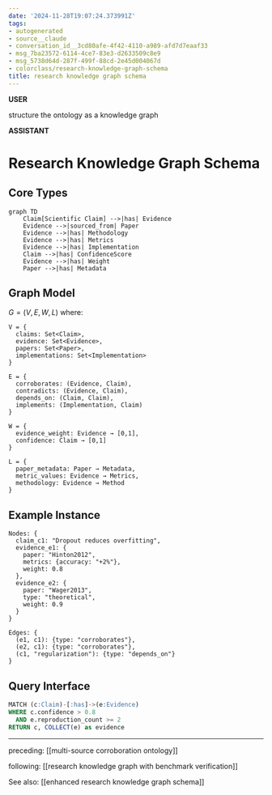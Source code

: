 ```yaml
---
date: '2024-11-28T19:07:24.373991Z'
tags:
- autogenerated
- source__claude
- conversation_id__3cd80afe-4f42-4110-a989-afd7d7eaaf33
- msg_7ba23572-6114-4ce7-83e3-d2633509c8e9
- msg_5738d64d-287f-499f-88cd-2e45d004067d
- colorclass/research-knowledge-graph-schema
title: research knowledge graph schema
---
```


**USER**

structure the ontology as a knowledge graph


**ASSISTANT**

# Research Knowledge Graph Schema

## Core Types

```mermaid
graph TD
    Claim[Scientific Claim] -->|has| Evidence
    Evidence -->|sourced_from| Paper
    Evidence -->|has| Methodology
    Evidence -->|has| Metrics
    Evidence -->|has| Implementation
    Claim -->|has| ConfidenceScore
    Evidence -->|has| Weight
    Paper -->|has| Metadata
```

## Graph Model
$G = (V, E, W, L)$ where:

```
V = {
  claims: Set<Claim>,
  evidence: Set<Evidence>,
  papers: Set<Paper>,
  implementations: Set<Implementation>
}

E = {
  corroborates: (Evidence, Claim),
  contradicts: (Evidence, Claim),
  depends_on: (Claim, Claim),
  implements: (Implementation, Claim)
}

W = {
  evidence_weight: Evidence → [0,1],
  confidence: Claim → [0,1]
}

L = {
  paper_metadata: Paper → Metadata,
  metric_values: Evidence → Metrics,
  methodology: Evidence → Method
}
```

## Example Instance
```
Nodes: {
  claim_c1: "Dropout reduces overfitting",
  evidence_e1: {
    paper: "Hinton2012",
    metrics: {accuracy: "+2%"},
    weight: 0.8
  },
  evidence_e2: {
    paper: "Wager2013",
    type: "theoretical",
    weight: 0.9
  }
}

Edges: {
  (e1, c1): {type: "corroborates"},
  (e2, c1): {type: "corroborates"},
  (c1, "regularization"): {type: "depends_on"}
}
```

## Query Interface
```sql
MATCH (c:Claim)-[:has]->(e:Evidence)
WHERE c.confidence > 0.8
  AND e.reproduction_count >= 2
RETURN c, COLLECT(e) as evidence
```


---

preceding: [[multi-source corroboration ontology]]  


following: [[research knowledge graph with benchmark verification]]

See also: [[enhanced research knowledge graph schema]]